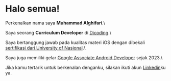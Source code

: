# Halo semua! 

Perkenalkan nama saya **Muhammad Alghifari**.\

Saya seorang **Curriculum Developer** di [Dicoding](https://www.dicoding.com/).\

Saya bertanggung jawab pada kualitas materi iOS dengan dibekali [sertifikasi dari University of Nasional](Link).\

Saya juga memiliki gelar [Google Associate Android Developer](Link) sejak 2023.\

Jika kamu tertarik untuk berkenalan denganku, silakan ikuti akun [Linkedin](Link)ku ya.

